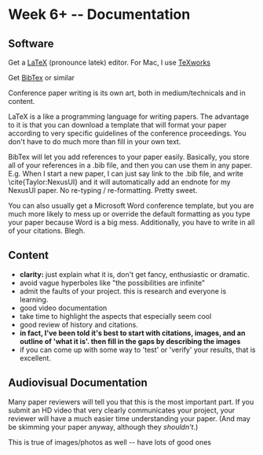 # Week 6+  --  Documentation

## Software

Get a [LaTeX](http://www.latex-project.org/) (pronounce latek) editor. For Mac, I use [TeXworks](http://sourceforge.net/projects/texworks.mirror/)

Get [BibTex](http://www.bibtex.org/) or similar

Conference paper writing is its own art, both in medium/technicals and in content.

LaTeX is a like a programming language for writing papers. The advantage to it is that you can download a template that will format your paper according to very specific guidelines of the conference proceedings. You don't have to do much more than fill in your own text.

BibTex will let you add references to your paper easily. Basically, you store all of your references in a .bib file, and then you can use them in any paper. E.g. When I start a new paper, I can just say link to the .bib file, and write \cite{Taylor:NexusUI} and it will automatically add an endnote for my NexusUI paper. No re-typing / re-formatting. Pretty sweet.

You can also usually get a Microsoft Word conference template, but you are much more likely to mess up or override the default formatting as you type your paper because Word is a big mess. Additionally, you have to write in all of your citations. Blegh.


## Content

- **clarity:** just explain what it is, don't get fancy, enthusiastic or dramatic.
- avoid vague hyperboles like "the possibilities are infinite"
- admit the faults of your project. this is research and everyone is learning.
- good video documentation
- take time to highlight the aspects that especially seem cool
- good review of history and citations. 
- **in fact, I've been told it's best to start with citations, images, and an outline of 'what it is'. then fill in the gaps by describing the images**
- if you can come up with some way to 'test' or 'verify' your results, that is excellent.



## Audiovisual Documentation

Many paper reviewers will tell you that this is the most important part. If you submit an HD video that very clearly communicates your project, your reviewer will have a much easier time understanding your paper. (And may be skimming your paper anyway, although they *shouldn't*.) 

This is true of images/photos as well -- have lots of good ones

